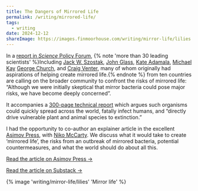 ```yaml
---
title: The Dangers of Mirrored Life
permalink: /writing/mirrored-life/
tags:
  - writing
date: 2024-12-12
shareImage: https://images.finmoorhouse.com/writing/mirror-life/lilies.jpg
---
```


In a [report in *Science* Policy Forum](https://www.science.org/doi/10.1126/science.ads9158), {% note 'more than 30 leading scientists' %}Including [Jack W. Szostak](https://en.wikipedia.org/wiki/Jack_W._Szostak), [John Glass](https://www.jcvi.org/about/john-glass), [Kate Adamala](https://cbs.umn.edu/directory/kate-adamala), [Michael Kay](https://bioscience.utah.edu/faculty/kay/index.php) [George Church](https://en.wikipedia.org/wiki/George_Church_(geneticist)), and [Craig Venter](https://en.wikipedia.org/wiki/Craig_Venter), many of whom originally had aspirations of helping create mirrored life.{% endnote %} from ten countries are calling on the broader community to confront the risks of mirrored life: “Although we were initially skeptical that mirror bacteria could pose major risks, we have become deeply concerned”.

It accompanies a [300-page technical report](https://doi.org/10.25740/cv716pj4036) which argues such organisms could quickly spread across the world, fatally infect humans, and “directly drive vulnerable plant and animal species to extinction.”

I had the opportunity to co-author an explainer article in the excellent [Asimov Press](https://press.asimov.com/), with [Niko McCarty](https://x.com/NikoMcCarty/). We discuss what it would take to create ‘mirrored life’, the risks from an outbreak of mirrored bacteria, potential countermeasures, and what the world should do about all this. 

<a href="https://www.asimov.press/p/mirror-life" target="_blank" class="flex items-center mt-10 gap-1.5 max-w-max underline decoration-dotted mx-auto">Read the article on Asimov Press →</a>

<a href="https://press.asimov.com/articles/mirror-life" target="_blank" class="flex items-center mt-2 gap-1.5 mb-10 max-w-max underline decoration-dotted mx-auto">Read the article on Substack →</a>

{% image 'writing/mirror-life/lilies' 'Mirror life' %}
